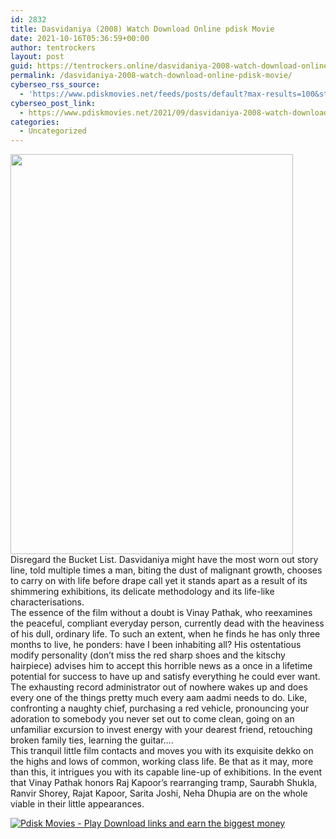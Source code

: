 ```yaml
---
id: 2832
title: Dasvidaniya (2008) Watch Download Online pdisk Movie
date: 2021-10-16T05:36:59+00:00
author: tentrockers
layout: post
guid: https://tentrockers.online/dasvidaniya-2008-watch-download-online-pdisk-movie/
permalink: /dasvidaniya-2008-watch-download-online-pdisk-movie/
cyberseo_rss_source:
  - 'https://www.pdiskmovies.net/feeds/posts/default?max-results=100&start-index=601'
cyberseo_post_link:
  - https://www.pdiskmovies.net/2021/09/dasvidaniya-2008-watch-download-online.html
categories:
  - Uncategorized
---
```

<div class="separator">
  <a href="https://1.bp.blogspot.com/-py45gRATUpE/YTT12ZUEqfI/AAAAAAAAAr8/vdcfHhVUuEQWal4lZwwBN5X3M_AIMXNBwCLcBGAsYHQ/s1500/Dasvidaniya%2B%25282008%2529%2BWatch%2BDownload%2BOnline%2Bpdisk%2BMovie.jpg" imageanchor="1"><img loading="lazy" border="0" data-original-height="1500" data-original-width="1058" height="640" src="https://1.bp.blogspot.com/-py45gRATUpE/YTT12ZUEqfI/AAAAAAAAAr8/vdcfHhVUuEQWal4lZwwBN5X3M_AIMXNBwCLcBGAsYHQ/w452-h640/Dasvidaniya%2B%25282008%2529%2BWatch%2BDownload%2BOnline%2Bpdisk%2BMovie.jpg" width="452" /></a>
</div>

<div>
  <div>
    <span>Disregard the Bucket List. Dasvidaniya might have the most worn out story line, told multiple times a man, biting the dust of malignant growth, chooses to carry on with life before drape call yet it stands apart as a result of its shimmering exhibitions, its delicate methodology and its life-like characterisations.&nbsp;</span>
  </div>
  
  <div>
    <span>The essence of the film without a doubt is Vinay Pathak, who reexamines the peaceful, compliant everyday person, currently dead with the heaviness of his dull, ordinary life. To such an extent, when he finds he has only three months to live, he ponders: have I been inhabiting all? His ostentatious modify personality (don&#8217;t miss the red sharp shoes and the kitschy hairpiece) advises him to accept this horrible news as a once in a lifetime potential for success to have up and satisfy everything he could ever want.&nbsp;</span>
  </div>
  
  <div>
    <span>The exhausting record administrator out of nowhere wakes up and does every one of the things pretty much every aam aadmi needs to do. Like, confronting a naughty chief, purchasing a red vehicle, pronouncing your adoration to somebody you never set out to come clean, going on an unfamiliar excursion to invest energy with your dearest friend, retouching broken family ties, learning the guitar&#8230;.&nbsp;</span>
  </div>
  
  <div>
    <span>This tranquil little film contacts and moves you with its exquisite dekko on the highs and lows of common, working class life. Be that as it may, more than this, it intrigues you with its capable line-up of exhibitions. In the event that Vinay Pathak honors Raj Kapoor&#8217;s rearranging tramp, Saurabh Shukla, Ranvir Shorey, Rajat Kapoor, Sarita Joshi, Neha Dhupia are on the whole viable in their little appearances.</span>
  </div>
</div>

[![](https://1.bp.blogspot.com/-KJZYdQTn3nw/YS8VdIdXMyI/AAAAAAAAaw4/BR8dsGkpxw0T8C_4G4ALfMA7cP79KN3kwCLcBGAsYHQ/w400-h58/play_download_buttuons-removebg-preview.png "Pdisk Movies - Play Download links and earn the biggest money")](https://kofilink.com/1/bnYyano1MDAzN2h2?dn=1)